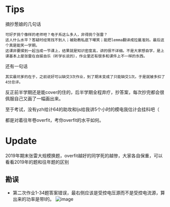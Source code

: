 # Tips

摘抄葱娘的几句话

```
可好歹挑个像样的老师吧？电子系这么多人，非得挑个张雷？
这人什么水平？答疑时经常找不到人；被助教私底下嘲笑；能把lemma翻译成拉曼准则。最后这个真是能笑一学期。
这课非要揉到一起当成一节课上，结果就是知识密度高，讲的很不详细。不是大家想自学，是上课基本上是张雷在自娱自乐（听学长说的），作业里还有很多和课件上不一样的东西。
```

还有一句话

```
其实最坑爹的在于，之前说好可以缺交3次作业，到了期末变成了只能缺交1次。于是就被多扣了4分总评。
```

反正前半学期还是能cover的住的，后半学期全程弃疗，抄答案，每次抄完都会很佩服自己又画了一幅画出来。

至于考试，没有yzh给计64的助攻和ljs给我讲5个小时的模电我估计会挂科吧（

都是对着往年卷overfit，考你overfit的水平如何。

# Update

2019年期末张雷大规模换题，overfit越好的同学死的越惨，大家各自保重，可以看看2019年的题和往年题的区别

## 勘误

- 第二次作业1-34题答案错误，最右侧应该是受控电压源而不是受控电流源，算出来的功率是带I的。 ![image](https://user-images.githubusercontent.com/20700650/65831860-55bd2b80-e2f0-11e9-910a-ac58d89a55b9.png)

